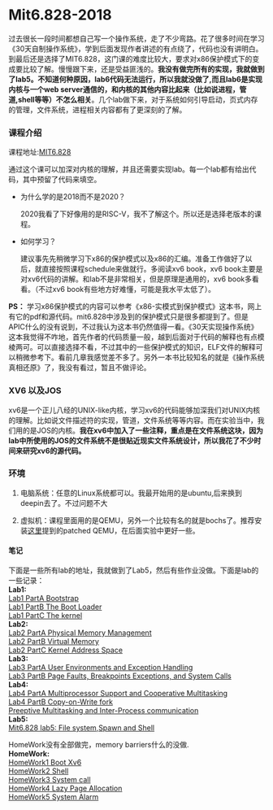 # Mit6.828-2018

过去很长一段时间都想自己写一个操作系统，走了不少弯路。花了很多时间在学习《30天自制操作系统》，学到后面发现作者讲述的有点绕了，代码也没有讲明白。到最后还是选择了MIT6.828，这门课的难度比较大，要求对x86保护模式下的变成要比较了解。慢慢跟下来，还是受益匪浅的。**我没有做完所有的实现，我就做到了lab5。不知道何种原因，lab6代码无法运行，所以我就没做了,而且lab6是实现内核与一个web server通信的，和内核的其他内容比起来（比如说进程，管道,shell等等）不怎么相关**。几个lab做下来，对于系统如何引导启动，页式内存的管理，文件系统，进程相关内容都有了更深刻的了解。

### 课程介绍

课程地址:[MIT6.828](https://pdos.csail.mit.edu/6.828/2018/schedule.html)

通过这个课可以加深对内核的理解，并且还需要实现lab。每一个lab都有给出代码，其中预留了代码来填空。

* 为什么学的是2018而不是2020？

  2020我看了下好像用的是RISC-V，我不了解这个。所以还是选择老版本的课程。

* 如何学习？

  建议事先先稍微学习下x86的保护模式以及x86的汇编。准备工作做好了以后，就直接按照课程schedule来做就行。多阅读xv6 book，xv6 book主要是对xv6代码的讲解。和lab不是非常相关，但是原理是通用的，xv6 book多看看。（不过xv6 book有些地方好难懂，可能是我水平太低了）。

**PS：**
学习x86保护模式的内容可以参考《x86-实模式到保护模式》这本书，网上有它的pdf和源代码。mit6.828中涉及到的保护模式只是很多都提到了。但是APIC什么的没有说到，不过我认为这本书仍然值得一看。《30天实现操作系统》这本我觉得不咋地，首先作者的代码质量一般，越到后面对于代码的解释也有点模棱两可。可以直接选择不看，不过其中的一些保护模式的知识，ELF文件的解释可以稍微参考下。看前几章我感觉差不多了。另外一本书比较知名的就是《操作系统真相还原》了，我没有看过，暂且不做评论。

### XV6 以及JOS

xv6是一个正儿八经的UNIX-like内核，学习xv6的代码能够加深我们对UNIX内核的理解。比如说文件描述符的实现，管道，文件系统等等内容。而在实验当中，我们用的是JOS的内核。**我在xv6中加入了一些注释，重点是在文件系统这块，因为lab中所使用的JOS的文件系统不是很贴近现实文件系统设计，所以我花了不少时间来研究xv6的源代码。**

### 环境

1.  电脑系统：任意的Linux系统都可以。我最开始用的是ubuntu,后来换到deepin去了。不过问题不大

2.  虚拟机：课程里面用的是QEMU，另外一个比较有名的就是bochs了。推荐安装[这里](https://pdos.csail.mit.edu/6.828/2018/tools.html)提到的patched QEMU，在后面实验中更好一些。

#### 笔记

下面是一些所有lab的地址，我就做到了Lab5，然后有些作业没做。下面是lab的一些记录：\
**Lab1:**\
[Lab1 PartA Bootstrap](https://www.jianshu.com/p/21ed0b5fa390) \
[Lab1 PartB The Boot Loader](https://www.jianshu.com/p/57b0d65db7ff)\
[Lab1 PartC The kernel](https://www.jianshu.com/p/3835ecaa42ff) \
**Lab2:**\
[Lab2 PartA Physical Memory Management](https://www.jianshu.com/p/fabf1b8bba60) \
[Lab2 PartB Virtual Memory](https://www.jianshu.com/p/fabf1b8bba60) \
[Lab2 PartC Kernel Address Space](https://www.jianshu.com/p/2f1c2431fefe) \
**Lab3:**\
[Lab3 PartA User Environments and Exception Handling](https://www.jianshu.com/p/8218a35a3660) \
[Lab3 PartB  Page Faults, Breakpoints Exceptions, and System Calls](https://www.jianshu.com/p/cd46deeca049) \
**Lab4:**\
[Lab4 PartA Multiprocessor Support and Cooperative Multitasking](https://www.jianshu.com/p/7fe917d603cd) \
[Lab4 PartB Copy-on-Write fork](https://www.jianshu.com/p/baf21b2abb54)\
[Preeptive Multitasking and Inter-Process communication](https://www.jianshu.com/p/dc08a11296e8)\
**Lab5:**\
[Mit6.828 lab5: File system,Spawn  and Shell](https://www.jianshu.com/p/a20a9a0f9a2e)

HomeWork没有全部做完，memory barriers什么的没做.\
**HomeWork:**\
[HomeWork1 Boot Xv6](https://www.jianshu.com/p/6b7b9ac26308)\
[HomeWork2 Shell](https://www.jianshu.com/p/6aa1df3a7ebb)\
[HomeWork3 System call](https://www.jianshu.com/p/c4f3bbf00957)\
[HomeWork4 Lazy Page Allocation](https://www.jianshu.com/p/3df405ed382c)\
[HomeWork5 System Alarm](https://www.jianshu.com/p/c75ead0ad973)